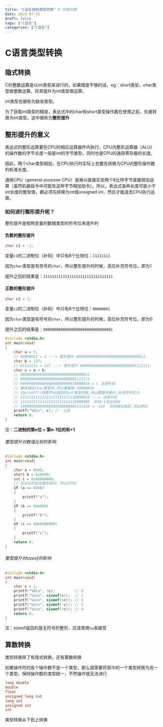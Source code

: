 ```yaml
---
title: "C语言强制类型转换" # 文章标题.
date: 2022-07-15
draft: false
tags: ["C语言"]
categories: ["C语言"]
---
```

# C语言类型转换

## 隐式转换

C的整数运算是以int类型来进行的，如果精度不够的话，eg：short类型，char类型做整数运算，将其提升为int类型做运算。

int类型也被称为缺省类型。

为了获取int类型的精度，表达式中的char和short类型操作数在使用之前，先被转换为int类型，这中被称为**整形提升**

## 整形提升的意义

表达式的整形运算要在CPU的相应运算器件内执行，CPU内整形运算器（ALU）的操作数的字节长度一般是int的字节类型，同时也是CPU的通用寄存器的长度。

因此，两个char类型相加，在CPU执行时实际上也要先转换为CPU内整形操作数的标准长度。

通用CPU（general-purpose CPU）是难以直接实现两个8比特字节直接相加运算（虽然机器指令中可能有这种字节相加指令）。所以，表达式各种长度可能小于int长度的整型值，都必须先转换为int或unsigned int，然后才能送去CPU执行运算。

### 如何进行整形提升呢？

整形提升是按照变量的数据类型的符号位来提升的

#### 负数的整形提升

```c
char c1 = -1;
```

变量`c1`的二进制位（补码）中只有8个比特位：`11111111`

因为`char`类型是有符号的`char`，所以整形提升的时候，高位补充符号位，即为1

提升之后的结果是：`11111111111111111111111111111111`

#### 正数的整形提升

```c
char c2 = 1;
```

变量`c1`的二进制位（补码）中只有8个比特位：`00000001`

因为`char`类型是有符号的`char`，所以整形提升的时候，高位补充符号位，即为0

提升之后的结果是：`00000000000000000000000000000001`

```c
#include <stdio.h>
int main(void)
{
    char a = 3;
    // 00000011 = 3 ---> 整形提升 00000000000000000000000000000011
    char b = 127;
    // 01111111 = 127 ---> 整形提升 00000000000000000000000001111111
    char c = a + b;
    // 00000000000000000000000000000011
    // 00000000000000000000000001111111
    // 00000000000000000000000010000010 = c 这是补码
    // 要存储在char类型中,所以要截断:10000010
    // 在printf()函数中%d返回的int类型的值,所以要整形提升,补充符号位为
    // 11111111111111111111111110000010 ---> 这是补码
    // 11111111111111111111111110000001  补码-1求出反码
    // 10000000000000000000000001111110 = -126  反码按位取反,求出原码
    printf("%d\n", c); // -126
    return 0;
}
```

注：**二进制的第n位 = 第n-1位的和+1**

###### 整型提升对数值比较的影响

```c
#include <stdio.h>
int main(void)
{
    char a = 0xb6;
    short b = 0xb600;
    int c = 0xb6000000;
    // 在对比时出现整形提升，所以打印c
    if (a == 0xb6)
    {
        printf("a");
    }
    if (b == 0xb600)
    {
        printf("b");
    }
    if (c == 0xb6000000)
    {
        printf("c");
    }
    return 0;
}
```

###### 整型提升对sizeof的影响

```c
#include <stdio.h>
int main(void)
{
    char c = 1;
    printf("%d\n", !c);         // 0
    printf("%u\n", sizeof(c));  // 1
    printf("%u\n", sizeof(+c)); // 4
    printf("%u\n", sizeof(-c)); // 4
    printf("%u\n", sizeof(!c)); // 4
    return 0;
}
```

注：sizeof返回的是无符号的整形，应该使用`%u`来接受

## 算数转换

类型转换除了有隐式转换，还有算数转换

如果操作符的各个操作数不是一个类型，那么就需要将其中的一个类型转换为另一个类型，保持操作数的类型统一，不然操作就无法进行

```c
long double
double
float
unsigned long int
long int
unsigned int
int
```

类型转换从下到上转换
